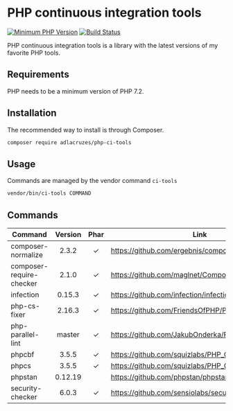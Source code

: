 # PHP continuous integration tools

[![Minimum PHP Version](https://img.shields.io/badge/php-%3E%3D%207.2-8892BF.svg?style=flat-square)](https://php.net/)
[![Build Status](https://travis-ci.org/adlacruzes/php-ci-tools.svg?branch=master)](https://travis-ci.org/adlacruzes/php-ci-tools)
                 
PHP continuous integration tools is a library with the latest versions of my favorite PHP tools.

## Requirements

PHP needs to be a minimum version of PHP 7.2.

## Installation

The recommended way to install is through Composer.

```sh
composer require adlacruzes/php-ci-tools
``` 

## Usage

Commands are managed by the vendor command `ci-tools`

```sh
vendor/bin/ci-tools COMMAND
```

## Commands

| Command                    | Version     | Phar   | Link
| ---                        | :---:       | :---:  | --- |
| composer-normalize         | 2.3.2       | ✓      | https://github.com/ergebnis/composer-normalize
| composer-require-checker   | 2.1.0       | ✓      | https://github.com/maglnet/ComposerRequireChecker
| infection                  | 0.15.3      | ✓      | https://github.com/infection/infection
| php-cs-fixer               | 2.16.3      | ✓      | https://github.com/FriendsOfPHP/PHP-CS-Fixer
| php-parallel-lint          | master      | ✓      | https://github.com/JakubOnderka/PHP-Parallel-Lint
| phpcbf                     | 3.5.5       | ✓      | https://github.com/squizlabs/PHP_CodeSniffer
| phpcs                      | 3.5.5       | ✓      | https://github.com/squizlabs/PHP_CodeSniffer
| phpstan                    | 0.12.19     |        | https://github.com/phpstan/phpstan
| security-checker           | 6.0.3       | ✓      | https://github.com/sensiolabs/security-checker

